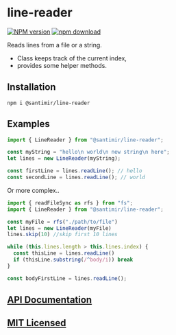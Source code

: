 # line-reader
[![NPM version][npm-image]][npm-url]
[![npm download][download-image]][download-url]

Reads lines from a file or a string.

* Class keeps track of the current index, 
* provides some helper methods.

## Installation

```
npm i @santimir/line-reader
```

## Examples

```javascript
import { LineReader } from "@santimir/line-reader";

const myString = "hello\n world\n new string\n here";
let lines = new LineReader(myString);

const firstLine = lines.readLine(); // hello
const secondLine = lines.readLine(); // world
```

Or more complex..

```javascript
import { readFileSync as rfs } from "fs";
import { LineReader } from "@santimir/line-reader";

const myFile = rfs("./path/to/file")
let lines = new LineReader(myFile)
lines.skip(10) //skip first 10 lines

while (this.lines.length > this.lines.index) {
  const thisLine = lines.readLine()
  if (thisLine.substring(/^body/i)) break
}

const bodyFirstLine = lines.readLine();
```

## [API Documentation][docs]
## [MIT Licensed][license]

[npm-image]: https://img.shields.io/npm/v/@santimir/line-reader.svg
[npm-url]: https://www.npmjs.com/package/@santimir/line-reader
[download-image]: https://img.shields.io/npm/dm/@santimir/line-reader.svg
[download-url]: https://www.npmjs.com/package/@santimir/line-reader
[license]: https://github.com/santimirandarp/line-reader/LICENSE.md
[docs]: https://santimirandarp.github.io/line-reader/
